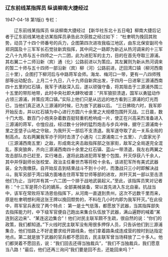 ### 辽东前线某指挥员  纵谈柳南大捷经过

1947-04-18
第1版()
专栏：

　　辽东前线某指挥员
    纵谈柳南大捷经过
    【新华社东北十五日电】柳南大捷后记者于辽东前线某地走访某指挥员承告此次获胜之经过如下：
    “杜聿明为挽回其败势，动员了十四个师番号的兵力，企图第四次进攻我临江地区，由东北保安副司令郑洞国及十三军军长石觉驻新宾指挥，其中间之一路即为新近从热河调来的十三军之八十九师与五十四师之一六二团，此为进犯军的主力，目的在首先夺取三源浦。其右翼二十二师沿新（宾）通（化）公路前进以为策应。其左翼则为新从热河调来的暂二十师与五十四师一部沿新（宾）柳（河）公路前进，迂回湾口镇（柳河西南三十里），企图打下柳河后与中路蒋军会师。海龙、梅河口一带，更有一八四师残部等出动配合。上月二十九日，八十九师自新宾出发，于四月一日进窜三源浦西南四十五里的红石镇，我军于诱敌深入后，遂以顽强守备，将其阻击于三源浦外围三十五里的带形地带，此时中央社即大肆吹嘘谓：“共军狼狈溃退，国军以勇猛动作占领三源浦，并策应湾口镇。”实际上他们只是从远远的地方看到三源浦的灯光而已，当他们真正进入三源浦的时候，已为放下武器以后。
    “三日拂晓六时，我军即开始反击，并以红石镇为中心进行方圆六十余里之大规模包围歼灭战。三日晨，数十门大炮、数百门小炮夹杂着数百挺轻重机枪响成一片，使正在兴高采烈准备进入三源浦的蒋军，仓惶应战，经过数十分钟的猛烈炮击与步兵冲锋，据守三源浦南十里之歪垡子山地之守敌，为我歼灭一部后不支溃退。我军遂夺取了此一关系全局的制高点。左右两翼我军亦于同时击溃了小通沟（三源浦南三十五里）、六盘家光子（三源浦西南五里）之敌，形成南北夹击敌指挥部之张家街，敌军之全局遂完全混乱，豕突狼奔，齐向三源浦西南四十余里之红石镇、蓝山一带溃退，我左右两翼之攻击部队亦已赶至，实行堵击，遂将此路进犯蒋军整个包围，歼灭俘获八千余人，其中并俘副师长张校堂、政治主任秦世杰等将校十余名，该进犯军所有美式武器装，全为我缴获。自开始反击到结束战斗不到十小时，而激战只三小时即解决战斗。我军另部于湾口镇方面堵击住蒋军暂廿师等部的进攻，并歼灭其一部以至击溃他们为止，当时并有其一六二团一个排于战地武装起义。”至此，该指挥员笑对记者称：“十三军是蒋介石的嫡系，全部美械装备，常以首先进入东北自豪。抗战当中，该军在常败将军汤恩伯指挥下，从河南一直退到贵州，这次不远数千里而来，原是杜聿明想利用这张王牌以挽回颓势的，不料在几小时内即为我军歼灭。”在此役中，蒋军官兵表现了两个特点：
    第一是士气低落，都愿放下武器，当其指挥部失去指挥能力时，中下级军官便自己跑出来集合队伍放下武器，满山遍野的喊着“某连到这边来”、“某连这边集合”！他们对民主联军颇不生疏，很自然的说：“你们的政策，我们都知道。”下火线时民主联军没有用很多押俘人员，只告诉他们到三源浦集合，他们怕路上不好走要求给开路线条，他们拿着路条成连成营的按时到达指定地点。第二就是放下武器的官兵都不愿回去，民主联军曾当场释放了二十多人。他们都哭着不愿回去，说：“我们回去还得当独裁兵”，“我们不当独裁兵，我们愿意当八路！”最后，他们还再三询问“我们要是回不去，还能回来吗？”
